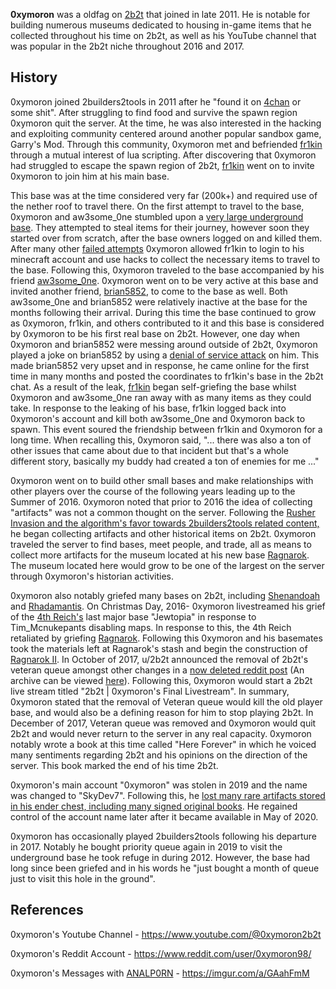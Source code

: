 **0xymoron** was a oldfag on [2b2t](https://2b2t.miraheze.org/wiki/2b2t) that joined in late 2011. He is notable for building numerous museums dedicated to housing in-game items that he collected throughout his time on 2b2t, as well as his YouTube channel that was popular in the 2b2t niche throughout 2016 and 2017.

## History
0xymoron joined 2builders2tools in 2011 after he "found it on [4chan](https://2b2t.miraheze.org/wiki/4channers) or some shit". After struggling to find food and survive the spawn region 0xymoron quit the server. At the time, he was also interested in the hacking and exploiting community centered around another popular sandbox game, Garry's Mod. Through this community, 0xymoron met and befriended [fr1kin](https://2b2t.miraheze.org/wiki/fr1kin) through a mutual interest of lua scripting. After discovering that 0xymoron had struggled to escape the spawn region of 2b2t, [fr1kin](https://2b2t.miraheze.org/wiki/fr1kin) went on to invite 0xymoron to join him at his main base.

This base was at the time considered very far (200k+) and required use of the nether roof to travel there. On the first attempt to travel to the base, 0xymoron and aw3some_0ne stumbled upon a [very large underground base](https://www.youtube.com/watch?v=f2oJYm8u2sQ&t). They attempted to steal items for their journey, however soon they started over from scratch, after the base owners logged on and killed them. After many other [failed attempts](https://pastebin.com/nRQ6XWQx) 0xymoron allowed fr1kin to login to his minecraft account and use hacks to collect the necessary items to travel to the base. Following this, 0xymoron traveled to the base accompanied by his friend [aw3some_0ne](https://2b2t.miraheze.org/wiki/aw3some_0ne). 0xymoron went on to be very active at this base and invited another friend, [brian5852](https://2b2t.miraheze.org/wiki/brian5852), to come to the base as well. Both aw3some_0ne and brian5852 were relatively inactive at the base for the months following their arrival. During this time the base continued to grow as 0xymoron, fr1kin, and others contributed to it and this base is considered by 0xymoron to be his first real base on 2b2t. However, one day when 0xymoron and brian5852 were messing around outside of 2b2t, 0xymoron played a joke on brian5852 by using a [denial of service attack](https://www.cloudflare.com/learning/ddos/what-is-a-ddos-attack/) on him. This made brian5852 very upset and in response, he came online for the first time in many months and posted the coordinates to fr1kin's base in the 2b2t chat. As a result of the leak, [fr1kin](https://2b2t.miraheze.org/wiki/fr1kin) began self-griefing the base whilst 0xymoron and aw3some_0ne ran away with as many items as they could take. In response to the leaking of his base, fr1kin logged back into 0xymoron's account and kill both aw3some_0ne and 0xymoron back to spawn. This event soured the friendship between fr1kin and 0xymoron for a long time. When recalling this, 0xymoron said, "... there was also a ton of other issues that came about due to that incident but that's a whole different story, basically my buddy had created a ton of enemies for me ..."

0xymoron went on to build other small bases and make relationships with other players over the course of the following years leading up to the Summer of 2016. 0xymoron noted that prior to 2016 the idea of collecting "artifacts" was not a common thought on the server. Following the [Rusher Invasion and the algorithm's favor towards 2builders2tools related content,](https://2b2t.miraheze.org/wiki/Rusher_War) he began collecting artifacts and other historical items on 2b2t. 0xymoron traveled the server to find bases, meet people, and trade, all as means to collect more artifacts for the museum located at his new base [Ragnarok](https://2b2t.miraheze.org/wiki/Ragnarok). The museum located here would grow to be one of the largest on the server through 0xymoron's historian activities.

0xymoron also notably griefed many bases on 2b2t, including [Shenandoah](https://2b2t.miraheze.org/wiki/Shenandoah) and [Rhadamantis](https://2b2t.miraheze.org/wiki/Rhadamantis). On Christmas Day, 2016- 0xymoron livestreamed his grief of the [4th Reich's](https://2b2t.miraheze.org/wiki/The_4th_Reich) last major base "Jewtopia" in response to Tim_Mcnukepants disabling maps. In response to this, the 4th Reich retaliated by griefing [Ragnarok](https://2b2t.miraheze.org/wiki/Ragnarok). Following this 0xymoron and his basemates took the materials left at Ragnarok's stash and begin the construction of [Ragnarok II](https://2b2t.miraheze.org/wiki/Ragnarok_II). In October of 2017, u/2b2t announced the removal of 2b2t's veteran queue amongst other changes in a [now deleted reddit post](https://www.reddit.com/r/2b2t/comments/75y9sy/upcoming_changes_website_queue_to_be_reworked_and/) (An archive can be viewed [here](https://undelete.pullpush.io/r/2b2t/comments/75y9sy/upcoming_changes_website_queue_to_be_reworked_and/)). Following this, 0xymoron would start a 2b2t live stream titled "2b2t | 0xymoron's Final Livestream". In summary, 0xymoron stated that the removal of Veteran queue would kill the old player base, and would also be a defining reason for him to stop playing 2b2t. In December of 2017, Veteran queue was removed and 0xymoron would quit 2b2t and would never return to the server in any real capacity. 0xymoron notably wrote a book at this time called "Here Forever" in which he voiced many sentiments regarding 2b2t and his opinions on the direction of the server. This book marked the end of his time 2b2t.

0xymoron's main account "0xymoron" was stolen in 2019 and the name was changed to "SkyDev7". Following this, he [lost many rare artifacts stored in his ender chest, including many signed original books](https://pastebin.com/HNXN6sjE). He regained control of the account name later after it became available in May of 2020.

0xymoron has occasionally played 2builders2tools following his departure in 2017. Notably he bought priority queue again in 2019 to visit the underground base he took refuge in during 2012. However, the base had long since been griefed and in his words he "just bought a month of queue just to visit this hole in the ground".

## References
0xymoron's Youtube Channel - https://www.youtube.com/@0xymoron2b2t

0xymoron's Reddit Account - https://www.reddit.com/user/0xymoron98/

0xymoron's Messages with [ANALP0RN](https://2b2t.miraheze.org/wiki/ANALP0RN) -  https://imgur.com/a/GAahFmM
